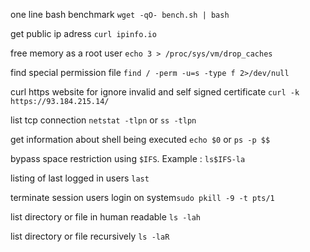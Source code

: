 one line bash benchmark `wget -qO- bench.sh | bash`

get public ip adress `curl ipinfo.io`

free memory as a root user `echo 3 > /proc/sys/vm/drop_caches`

find special permission file `find / -perm -u=s -type f 2>/dev/null`

curl https website for ignore invalid and self signed certificate `curl -k https://93.184.215.14/`

list tcp connection `netstat -tlpn` or `ss -tlpn`

get information about shell being executed `echo $0` or `ps -p $$`

bypass space restriction using `$IFS`. Example : `ls$IFS-la`

listing of last logged in users `last`

terminate session users login on system`sudo pkill -9 -t pts/1`

list directory or file in human readable `ls -lah`

list directory or file recursively `ls -laR`
